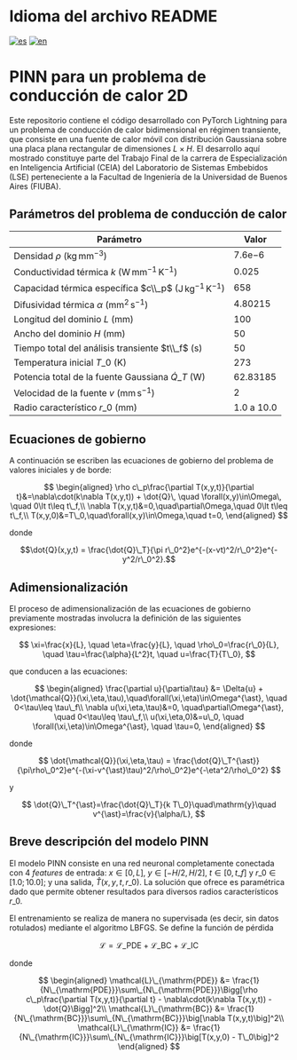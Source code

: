 # Idioma del archivo README
[![es](https://img.shields.io/badge/lang-es-red.svg)](https://github.com/btourn/PINN_HeatConduction2D.git/blob/master/README.md)
[![en](https://img.shields.io/badge/lang-en-yellow.svg)](https://github.com/btourn/PINN_HeatConduction2D.git/blob/master/README_EN.md)

# PINN para un problema de conducción de calor 2D

Este repositorio contiene el código desarrollado con PyTorch Lightning para un problema de conducción de calor bidimensional en régimen transiente, que consiste en una fuente de calor móvil con distribución Gaussiana sobre una placa plana rectangular de dimensiones $L\times H$. El desarrollo aquí mostrado constituye parte del Trabajo Final de la carrera de Especialización en Inteligencia Artificial (CEIA) del Laboratorio de Sistemas Embebidos (LSE) perteneciente a la Facultad de Ingeniería de la Universidad de Buenos Aires (FIUBA). 


## Parámetros del problema de conducción de calor

Parámetro | Valor |
----------- | ----------- |
Densidad $\rho$ ($\mathrm{kg\,mm^{-3}}$) | $7.6\mathrm{e}{-6}$
Conductividad térmica $k$ ($\mathrm{W\, mm^{-1}\,K^{-1}}$) |$0.025$
Capacidad térmica específica $c\\_p$ ($\mathrm{J\, kg^{-1}\,K^{-1}}$) | $658$
Difusividad térmica $\alpha$ ($\mathrm{mm}^2\,\mathrm{s}^{-1}$) | $4.80215$
Longitud del dominio $L$ ($\mathrm{mm}$) | $100$
Ancho del dominio $H$ ($\mathrm{mm}$) | $50$
Tiempo total del análisis transiente $t\\_f$ ($\mathrm{s}$) | $50$
Temperatura inicial $T\_0$ (K) | $273$
Potencia total de la fuente Gaussiana $\dot{Q}\_T$ ($\mathrm{W}$) | $62.83185$
Velocidad de la fuente $v$ ($\mathrm{mm\, s^{-1}}$) | $2$
Radio característico $r\_0$ ($\mathrm{mm}$) | $1.0$ a $10.0$


## Ecuaciones de gobierno

A continuación se escriben las ecuaciones de gobierno del problema de valores iniciales y de borde:

$$ 
\begin{aligned}
\rho c\_p\frac{\partial T(x,y,t)}{\partial t}&=\nabla\cdot(k\nabla T(x,y,t)) + \dot{Q}\, \quad \forall(x,y)\in\Omega\, \quad 0\lt t\leq t\_f,\\
\nabla T(x,y,t)&=0,\quad\partial\Omega,\quad 0\lt t\leq t\_f,\\
T(x,y,0)&=T\_0,\quad\forall(x,y)\in\Omega,\quad t=0,
\end{aligned} 
$$

donde

$$\dot{Q}(x,y,t) = \frac{\dot{Q}\_T}{\pi r\_0^2}e^{-(x-vt)^2/r\_0^2}e^{-y^2/r\_0^2}.$$


## Adimensionalización

El proceso de adimensionalización de las ecuaciones de gobierno previamente mostradas involucra la definición de las siguientes expresiones:

$$
\xi=\frac{x}{L}, \quad \eta=\frac{y}{L}, \quad \rho\_0=\frac{r\_0}{L}, \quad \tau=\frac{\alpha}{L^2}t, \quad u=\frac{T}{T\_0},
$$

que conducen a las ecuaciones:

$$
\begin{aligned}
\frac{\partial u}{\partial\tau} &= \Delta{u} + \dot{\mathcal{Q}}(\xi,\eta,\tau),\quad\forall(\xi,\eta)\in\Omega^{\ast}, \quad 0<\tau\leq \tau\_f\\
\nabla u(\xi,\eta,\tau)&=0, \quad\partial\Omega^{\ast}, \quad 0<\tau\leq \tau\_f,\\
u(\xi,\eta,0)&=u\_0, \quad \forall(\xi,\eta)\in\Omega^{\ast}, \quad \tau=0,
\end{aligned}
$$

donde 

$$
\dot{\mathcal{Q}}(\xi,\eta,\tau) = \frac{\dot{Q}\_T^{\ast}}{\pi\rho\_0^2}e^{-(\xi-v^{\ast}\tau)^2/\rho\_0^2}e^{-\eta^2/\rho\_0^2}
$$

y

$$
\dot{Q}\_T^{\ast}=\frac{\dot{Q}\_T}{k T\_0}\quad\mathrm{y}\quad v^{\ast}=\frac{v}{\alpha/L},
$$


## Breve descripción del modelo PINN

El modelo PINN consiste en una red neuronal completamente conectada con 4 *features* de entrada: $x\in[0,L]$, $y\in[-H/2, H/2]$, $t\in[0, t\_f]$ y $r\_0\in[1.0; 10.0]$; y una salida, $\hat{T}(x,y,t,r\_0)$. La solución que ofrece es paramétrica dado que permite obtener resultados para diversos radios característicos $r\_0$.

El entrenamiento se realiza de manera no supervisada (es decir, sin datos rotulados) mediante el algoritmo LBFGS. Se define la función de pérdida

$$
\mathcal{L} = \mathcal{L}\_{\mathrm{PDE}} + \mathcal{L}\_{\mathrm{BC}} + \mathcal{L}\_{\mathrm{IC}}
$$

donde 

$$
\begin{aligned}
\mathcal{L}\_{\mathrm{PDE}} &= \frac{1}{N\_{\mathrm{PDE}}}\sum\_{N\_{\mathrm{PDE}}}\Bigg[\rho c\_p\frac{\partial T(x,y,t)}{\partial t} - \nabla\cdot(k\nabla T(x,y,t)) - \dot{Q}\Bigg]^2\\
\mathcal{L}\_{\mathrm{BC}} &= \frac{1}{N\_{\mathrm{BC}}}\sum\_{N\_{\mathrm{BC}}}\big[\nabla T(x,y,t)\big]^2\\
\mathcal{L}\_{\mathrm{IC}} &= \frac{1}{N\_{\mathrm{IC}}}\sum\_{N\_{\mathrm{IC}}}\big[T(x,y,0) - T\_0\big]^2
\end{aligned}
$$
